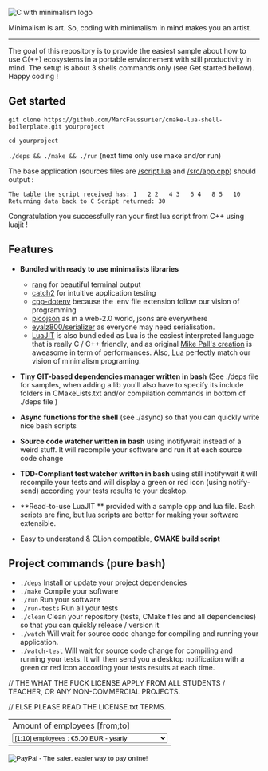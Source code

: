 ![C with minimalism logo](https://github.com/MarcFaussurier/CWithMinimalism/raw/master/images/CWM.png)

Minimalism is art. So, coding with minimalism in mind makes you an artist.
______________________________

The goal of this repository is to provide the easiest sample about how to use C(++) ecosystems in a portable environement with  still productivity in mind. The setup is about 3 shells commands only (see Get started bellow). Happy coding !

## Get started
`git clone https://github.com/MarcFaussurier/cmake-lua-shell-boilerplate.git yourproject`

`cd yourproject`

`./deps && ./make && ./run` (next time only use make and/or run)

The base application (sources files are [/script.lua](https://github.com/MarcFaussurier/cmake-lua-shell-boilerplate/blob/master/script.lua)
 and [/src/app.cpp](https://github.com/MarcFaussurier/cmake-lua-shell-boilerplate/blob/master/src/app.cpp)) should output :

`The table the script received has:
1	2
2	4
3	6
4	8
5	10
Returning data back to C
Script returned: 30`

Congratulation you successfully ran your first lua script from C++ using luajit  ! 

## Features 

-  **Bundled with ready to use minimalists libraries**
   * [rang](https://github.com/agauniyal/rang) for beautiful terminal output
   * [catch2](https://github.com/catchorg/Catch2.git) for intuitive application testing
   * [cpp-dotenv](https://github.com/adeharo9/cpp-dotenv) because the .env file extension follow our vision of programming
   * [picojson](https://github.com/kazuho/picojson.git) as in a web-2.0 world, jsons are everywhere 
   * [eyalz800/serializer](https://github.com/eyalz800/serializer) as everyone may need serialisation.
   * [LuaJIT](https://github.com/MarcFaussurier/LuaJIT_CMake) is also bundleded as Lua is the easiest interpreted language that is really C / C++ friendly, and as original [Mike Pall's creation](http://luajit.org/) is aweasome in term of performances. Also, [Lua](https://www.lua.org/) perfectly match our vision of minimalism programing.

- **Tiny GIT-based dependencies manager written in bash** (See ./deps file for samples, when adding a lib you'll also have to
specify its include folders in CMakeLists.txt and/or compilation commands in bottom of ./deps file )

- **Async functions for the shell** (see ./async) so that you can quickly write nice bash scripts

- **Source code watcher written in bash** using inotifywait instead of a weird stuff. It will recompile your software and run it at each source code change 

- **TDD-Compliant test watcher written in bash** using still inotifywait it will recompile your tests and will display a green or red icon (using notify-send) according your tests results to your desktop.

- **Read-to-use LuaJIT ** provided with a sample cpp and lua file. Bash scripts are fine, but lua scripts are better for making your software extensible. 

- Easy to understand & CLion compatible, **CMAKE build script** 

## Project commands (pure bash)

- `./deps` Install or update your project dependencies 
- `./make` Compile your software
- `./run` Run your software
- `./run-tests` Run all your tests
- `./clean` Clean your repository (tests, CMake files and all dependencies) so that you can quickly release / version it
- `./watch` Will wait for source code change for compiling and running your application.
- `./watch-test` Will wait for source code change for compiling and running your tests. It will then send you a desktop notification with a green or red icon according your tests results at each time.


// THE WHAT THE FUCK LICENSE APPLY FROM ALL STUDENTS / TEACHER, OR ANY NON-COMMERCIAL PROJECTS. 

// ELSE PLEASE READ THE LICENSE.txt TERMS.

 <form action="https://www.paypal.com/cgi-bin/webscr" method="post" target="_top">
 <input type="hidden" name="cmd" value="_s-xclick">
 <input type="hidden" name="hosted_button_id" value="UZ8VDC38CNGAQ">
 <table>
 <tr><td><input type="hidden" name="on0" value="Amount of employees [from;to]">Amount of employees [from;to]</td></tr><tr><td><select name="os0">
 	<option value="[1;10] employees">[1;10] employees : €5,00 EUR - yearly</option>
 	<option value="[11;20] employees">[11;20] employees : €10,00 EUR - yearly</option>
 	<option value="[21;50] employees">[21;50] employees : €50,00 EUR - yearly</option>
 	<option value="[51;100] employees">[51;100] employees : €150,00 EUR - yearly</option>
 	<option value="[41;200] employees">[41;200] employees : €400,00 EUR - yearly</option>
 	<option value="[201;499] employees">[201;499] employees : €600,00 EUR - monthly</option>
 	<option value="[500;999] employees">[500;999] employees : €1 200,00 EUR - yearly</option>
 	<option value="[1000;1999] employees">[1000;1999] employees : €1 800,00 EUR - yearly</option>
 	<option value="[2000;4999] employees">[2000;4999] employees : €5 000,00 EUR - yearly</option>
 	<option value="5000+ employees">5000+ employees : €100 000,00 EUR - yearly</option>
 </select> </td></tr>
 </table>
 <input type="hidden" name="currency_code" value="EUR">
 <input type="image" src="https://www.paypalobjects.com/en_US/FR/i/btn/btn_subscribeCC_LG.gif" border="0" name="submit" alt="PayPal - The safer, easier way to pay online!">
 <img alt="" border="0" src="https://www.paypalobjects.com/en_US/i/scr/pixel.gif" width="1" height="1">
 </form>

  



